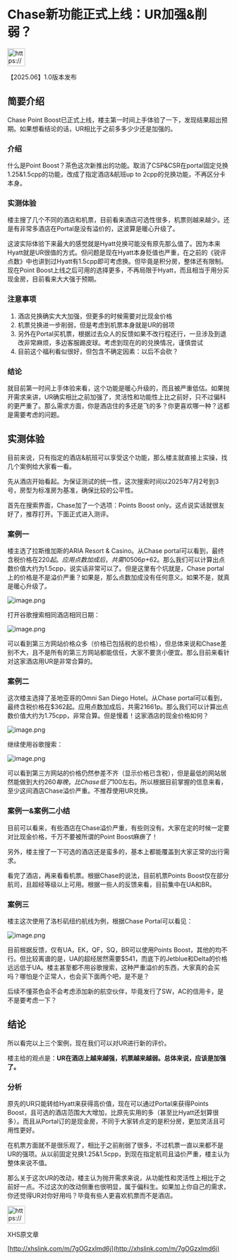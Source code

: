 # Chase新功能正式上线：UR加强&削弱？

<aside>
<img src="https://www.notion.so/icons/megaphone_blue.svg" alt="https://www.notion.so/icons/megaphone_blue.svg" width="40px" />

【2025.06】1.0版本发布

</aside>

## 简要介绍

Chase Point Boost已正式上线，楼主第一时间上手体验了一下，发现结果超出预期。如果想看结论的话，UR相比于之前多多少少还是加强的。

### 介绍

什么是Point Boost？茶色这次新推出的功能。取消了CSP&CSR在portal固定兑换1.25&1.5cpp的功能，改成了指定酒店&航班up to 2cpp的兑换功能，不再区分卡本身。

### 实测体验

楼主搜了几个不同的酒店和机票，目前看来酒店可选性很多，机票则越来越少。还是有非常多酒店在Portal是没有溢价的，这波算是暖心升级了。

这波实际体验下来最大的感觉就是Hyatt兑换可能没有原先那么值了。因为本来Hyatt就是UR很值的方式。但问题是现在Hyatt本身贬值也严重，在之前的《锐评点数》中也讲到过Hyatt有1.5cpp即可考虑换。但毕竟是积分房，整体还有限制。现在Point Boost上线之后可用的选择更多，不再局限于Hyatt，而且相当于用分买现金房，目前看来大大强于预期。

### 注意事项

1. 酒店兑换确实大大加强，但更多的时候需要对比现金价格
2. 机票兑换进一步削弱，但是考虑到机票本身就是UR的弱项
3. 另外在Portal买机票，根据过去众人的反馈如果不改行程还行，一旦涉及到退改非常麻烦，多边客服踢皮球。考虑到现在的的兑换情况，谨慎尝试
4. 目前这个福利看似很好，但包含不确定因素：以后不会砍？

### 结论

就目前第一时间上手体验来看，这个功能是暖心升级的，而且被严重低估。如果抛开需求来讲，UR确实相比之前加强了，灵活性和功能性上比之前好，只不过偏科的更严重了。那么需求方面，你是酒店住的多还是飞的多？你更喜欢哪一种？这都是需要考虑的问题。

## 实测体验

目前来说，只有指定的酒店&航班可以享受这个功能，那么楼主就直接上实操，找几个案例给大家看一看。

先从酒店开始看起。为保证测试的统一性，这次搜索时间以2025年7月2号到3号，房型为标准房为基准，确保比较的公平性。

首先在搜索界面，Chase加了一个选项：Points Boost only。这点说实话就很友好了，推荐打开。下面正式进入测评。

### 案例一

楼主选了拉斯维加斯的ARIA Resort & Casino。从Chase portal可以看到，最终含税价格在$220起。应用点数加成后，共需10506p+$62。那么我们可以计算出点数价值大约为1.5cpp，说实话非常可以了。但是这里有个坑就是，Chase portal上的价格是不是溢价严重？如果是，那么点数加成没有任何意义。如果不是，就真是暖心升级了。

![image.png](image%2016.png)

打开谷歌搜索相同酒店相同日期：

![image.png](image%2017.png)

可以看到第三方网站价格众多（价格已包括税的总价格），但总体来说和Chase差别不大，且不是所有的第三方网站都能信任，大家不要贪小便宜。那么目前来看针对这家酒店用UR是非常合算的。

### 案例二

这次楼主选择了圣地亚哥的Omni San Diego Hotel。从Chase portal可以看到，最终含税价格在$362起。应用点数加成后，共需21661p。那么我们可以计算出点数价值大约为1.75cpp，非常合算。但是慢着！这家酒店的现金价格如何？

![image.png](image%2018.png)

继续使用谷歌搜索：

![image.png](image%2019.png)

可以看到第三方网站的价格仍然参差不齐（显示价格已含税），但是最低的网站居然能做到大约$260每晚，比Chase低了$100左右。所以根据目前掌握的信息来看，至少这间酒店Chase溢价严重。不推荐使用UR兑换。

### 案例一&案例二小结

目前可以看来，有些酒店在Chase溢价严重，有些则没有。大家在定的时候一定要对比现金价格，千万不要被所谓的Point Boost麻痹了！

另外，楼主搜了一下可选的酒店还是蛮多的，基本上都能覆盖到大家正常的出行需求。

看完了酒店，再来看看机票。根据Chase的说法，目前机票Points Boost仅在部分航司，且超经等级以上可用。根据一些人的反馈来看，目前集中在UA和BR。

### 案例三

楼主这次使用了洛杉矶纽约航线为例，根据Chase Portal可以看见：

![image.png](image%2020.png)

目前根据反馈，仅有UA，EK，QF，SQ，BR可以使用Points Boost，其他的均不行。但比较离谱的是，UA的超经居然需要$541，而底下的Jetblue和Delta的价格远远低于UA。楼主甚至都不用谷歌搜索，这种严重溢价的东西，大家真的会买吗？哪怕是个正常人，也会买下面两个吧，是不是？

后续不懂茶色会不会考虑添加新的航空伙伴，毕竟发行了SW，AC的信用卡，是不是要考虑一下？

## 结论

所以看完以上三个案例，现在我们可以对UR进行新的评价。

楼主给的观点是：**UR在酒店上越来越强，机票越来越弱。总体来说，应该是加强了。**

### 分析

原先的UR只能转给Hyatt来获得高价值，现在可以通过Portal来获得Points Boost，且可选的酒店范围大大增加，比原先实用的多（甚至比Hyatt还划算很多）。而且从Portal订的是现金房，不同于大家转点定的是积分房，更加灵活且可用性更好。

在机票方面就不是很乐观了，相比于之前削弱了很多，不过机票一直以来都不是UR的强项。从以前固定兑换1.25&1.5cpp，到现在指定航司且溢价严重，楼主认为整体来说不值。

那么关于这次UR的改动，楼主认为抛开需求来说，从功能性和灵活性上相比于之前好一点。不过这次的改动侧重也很明显，属于偏科生。如果加上你自己的需求，你还觉得UR对你好用吗？毕竟有些人更喜欢机票而不是酒店。

<aside>
<img src="https://www.notion.so/icons/megaphone_blue.svg" alt="https://www.notion.so/icons/megaphone_blue.svg" width="40px" />

XHS原文章

[http://xhslink.com/m/7gOGzxImd6j](http://xhslink.com/m/7gOGzxImd6j)

</aside>
